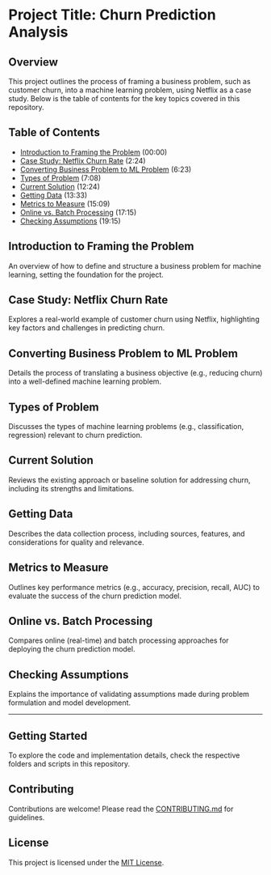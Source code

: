 # Project Title: Churn Prediction Analysis

## Overview

This project outlines the process of framing a business problem, such as customer churn, into a machine learning problem, using Netflix as a case study. Below is the table of contents for the key topics covered in this repository.

## Table of Contents

- [Introduction to Framing the Problem](#introduction-to-framing-the-problem) (00:00)
- [Case Study: Netflix Churn Rate](#case-study-netflix-churn-rate) (2:24)
- [Converting Business Problem to ML Problem](#converting-business-problem-to-ml-problem) (6:23)
- [Types of Problem](#types-of-problem) (7:08)
- [Current Solution](#current-solution) (12:24)
- [Getting Data](#getting-data) (13:33)
- [Metrics to Measure](#metrics-to-measure) (15:09)
- [Online vs. Batch Processing](#online-vs-batch-processing) (17:15)
- [Checking Assumptions](#checking-assumptions) (19:15)

## Introduction to Framing the Problem

An overview of how to define and structure a business problem for machine learning, setting the foundation for the project.

## Case Study: Netflix Churn Rate

Explores a real-world example of customer churn using Netflix, highlighting key factors and challenges in predicting churn.

## Converting Business Problem to ML Problem

Details the process of translating a business objective (e.g., reducing churn) into a well-defined machine learning problem.

## Types of Problem

Discusses the types of machine learning problems (e.g., classification, regression) relevant to churn prediction.

## Current Solution

Reviews the existing approach or baseline solution for addressing churn, including its strengths and limitations.

## Getting Data

Describes the data collection process, including sources, features, and considerations for quality and relevance.

## Metrics to Measure

Outlines key performance metrics (e.g., accuracy, precision, recall, AUC) to evaluate the success of the churn prediction model.

## Online vs. Batch Processing

Compares online (real-time) and batch processing approaches for deploying the churn prediction model.

## Checking Assumptions

Explains the importance of validating assumptions made during problem formulation and model development.

---

## Getting Started

To explore the code and implementation details, check the respective folders and scripts in this repository.

## Contributing

Contributions are welcome! Please read the [CONTRIBUTING.md](CONTRIBUTING.md) for guidelines.

## License

This project is licensed under the [MIT License](LICENSE).
